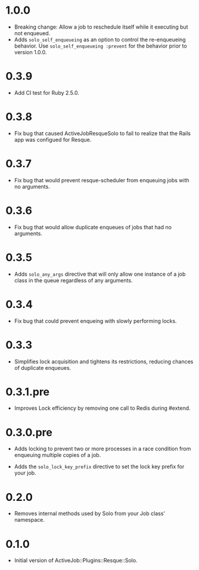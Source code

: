 # 1.0.0

* Breaking change: Allow a job to reschedule itself while it executing but not enqueued.
* Adds `solo_self_enqueueing` as an option to control the re-enqueueing behavior. Use `solo_self_enqueueing :prevent` for the behavior prior to version 1.0.0.

# 0.3.9

* Add CI test for Ruby 2.5.0.

# 0.3.8

* Fix bug that caused ActiveJobResqueSolo to fail to realize that the Rails app was configued for Resque.

# 0.3.7

* Fix bug that would prevent resque-scheduler from enqueuing jobs with no arguments.

# 0.3.6

* Fix bug that would allow duplicate enqueues of jobs that had no arguments.

# 0.3.5

* Adds `solo_any_args` directive that will only allow one instance of a job class in the queue regardless of any arguments.

# 0.3.4

* Fix bug that could prevent enqueing with slowly performing locks.

# 0.3.3

* Simplifies lock acquisition and tightens its restrictions, reducing chances of duplicate enqueues.

# 0.3.1.pre

* Improves Lock efficiency by removing one call to Redis during #extend.

# 0.3.0.pre

* Adds locking to prevent two or more processes in a race condition from enqueuing multiple copies of a job.

* Adds the `solo_lock_key_prefix` directive to set the lock key prefix for your job.

# 0.2.0

* Removes internal methods used by Solo from your Job class' namespace.

# 0.1.0

* Initial version of ActiveJob::Plugins::Resque::Solo.
